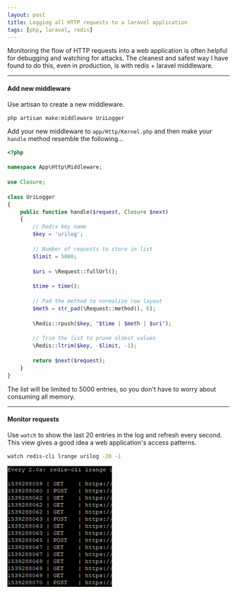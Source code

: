 ```yaml
---
layout: post
title: Logging all HTTP requests to a laravel application
tags: [php, laravel, redis]
---
```


Monitoring the flow of HTTP requests into a web application is often helpful for debugging and watching for attacks.
The cleanest and safest way I have found to do this, even in production, is with redis + laravel middleware.

---

#### Add new middleware
Use artisan to create a new middleware.
```
php artisan make:middleware UriLogger
```

Add your new middleware to `app/Http/Kernel.php` and then make your `handle` method resemble the following...

```php
<?php

namespace App\Http\Middleware;

use Closure;

class UriLogger
{
    public function handle($request, Closure $next)
    {
        // Redis key name
        $key = 'urilog';

        // Number of requests to store in list
        $limit = 5000;

        $uri = \Request::fullUrl();

        $time = time();

        // Pad the method to normalize row layout
        $meth = str_pad(\Request::method(), 6);

        \Redis::rpush($key, "$time | $meth | $uri");

        // Trim the list to prune oldest values
        \Redis::ltrim($key, -$limit, -1);

        return $next($request);
    }
}
```

The list will be limited to 5000 entries, so you don't have to worry about consuming all memory.

---

#### Monitor requests
Use `watch` to show the last 20 entries in the log and refresh every second. 
This view gives a good idea a web application's access patterns.

```bash
watch redis-cli lrange urilog -20 -1
```

<img src="/images/urilog.png">